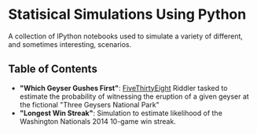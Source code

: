 # Statisical Simulations Using Python
A collection of IPython notebooks used to simulate a variety of different, and sometimes interesting, scenarios.

## Table of Contents

* **"Which Geyser Gushes First"**: [FiveThirtyEight](http://fivethirtyeight.com/features/which-geyser-gushes-first/) Riddler tasked to estimate the probability of witnessing the eruption of a given geyser at the fictional "Three Geysers National Park"
* **"Longest Win Streak"**: Simulation to estimate likelihood of the Washington Nationals 2014 10-game win streak.